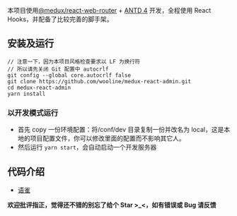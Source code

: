 本项目使用[@medux/react-web-router](https://github.com/wooline/medux/tree/master/packages/react-web-router) + [ANTD 4](https://ant.design/index-cn) 开发，全程使用 React Hooks，并配备了比较完善的脚手架。

## 安装及运行

```
// 注意一下，因为本项目风格检查要求以 LF 为换行符
// 所以请先关闭 Git 配置中 autocrlf
git config --global core.autocrlf false
git clone https://github.com/wooline/medux-react-admin.git
cd medux-react-admin
yarn install
```

### 以开发模式运行

- 首先 copy 一份环境配置：将/conf/dev 目录复制一份并改名为 local，这是本地的项目配置文件，你可以修改里面的配置而不影响其它人。
- 然后运行 `yarn start`，会自动启动一个开发服务器

## 代码介绍

- [语雀](https://www.yuque.com/medux/docs/medux-react-admin-2)

**欢迎批评指正，觉得还不错的别忘了给个 Star >\_<，如有错误或 Bug 请反馈**
